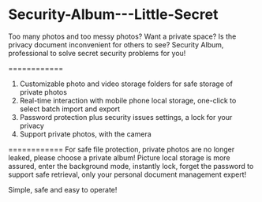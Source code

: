 # Security-Album---Little-Secret
Too many photos and too messy photos? Want a private space? Is the privacy document inconvenient for others to see? Security Album, professional to solve secret security problems for you!

============
1. Customizable photo and video storage folders for safe storage of private photos
2. Real-time interaction with mobile phone local storage, one-click to select batch import and export
3. Password protection plus security issues settings, a lock for your privacy
4. Support private photos, with the camera

============
For safe file protection, private photos are no longer leaked, please choose a private album! Picture local storage is more assured, enter the background mode, instantly lock, forget the password to support safe retrieval, only your personal document management expert!

Simple, safe and easy to operate!
